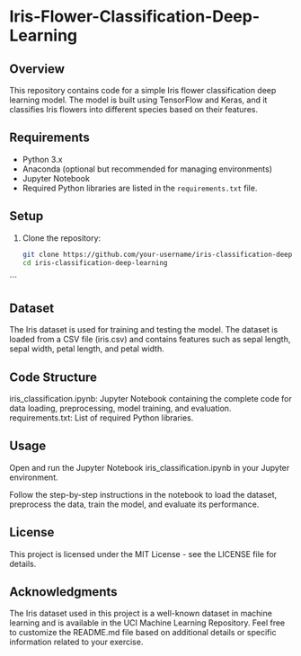 # Iris-Flower-Classification-Deep-Learning


## Overview

This repository contains code for a simple Iris flower classification deep learning model. The model is built using TensorFlow and Keras, and it classifies Iris flowers into different species based on their features.

## Requirements

- Python 3.x
- Anaconda (optional but recommended for managing environments)
- Jupyter Notebook
- Required Python libraries are listed in the `requirements.txt` file.

## Setup

1. Clone the repository:

   ```bash
   git clone https://github.com/your-username/iris-classification-deep-learning.git
   cd iris-classification-deep-learning
  ´´´
  
## Dataset
The Iris dataset is used for training and testing the model. The dataset is loaded from a CSV file (iris.csv) and contains features such as sepal length, sepal width, petal length, and petal width.

## Code Structure
iris_classification.ipynb: Jupyter Notebook containing the complete code for data loading, preprocessing, model training, and evaluation.
requirements.txt: List of required Python libraries.

## Usage
Open and run the Jupyter Notebook iris_classification.ipynb in your Jupyter environment.

Follow the step-by-step instructions in the notebook to load the dataset, preprocess the data, train the model, and evaluate its performance.

## License
This project is licensed under the MIT License - see the LICENSE file for details.

## Acknowledgments
The Iris dataset used in this project is a well-known dataset in machine learning and is available in the UCI Machine Learning Repository.
Feel free to customize the README.md file based on additional details or specific information related to your exercise.






